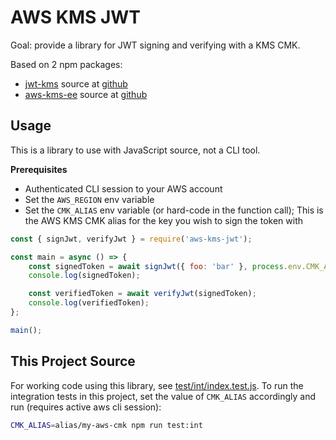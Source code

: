 # AWS KMS JWT

Goal: provide a library for JWT signing and verifying with a KMS CMK.

Based on 2 npm packages:
- [jwt-kms](https://www.npmjs.com/package/jwt-kms)
    source at [github](https://github.com/jonathankeebler/jwt-kms)
- [aws-kms-ee](https://www.npmjs.com/package/aws-kms-ee)
    source at [github](https://github.com/DanteInc/aws-kms-ee)

## Usage

This is a library to use with JavaScript source, not a CLI tool.

**Prerequisites**
- Authenticated CLI session to your AWS account
- Set the `AWS_REGION` env variable
- Set the `CMK_ALIAS` env variable (or hard-code in the function call);
    This is the AWS KMS CMK alias for the key you wish to sign the token with

```javascript
const { signJwt, verifyJwt } = require('aws-kms-jwt');

const main = async () => {
    const signedToken = await signJwt({ foo: 'bar' }, process.env.CMK_ALIAS);
    console.log(signedToken);

    const verifiedToken = await verifyJwt(signedToken);
    console.log(verifiedToken);
};

main();
```

## This Project Source

For working code using this library, see
[test/int/index.test.js](test/int/index.test.js). To run the integration tests in
this project, set the value of `CMK_ALIAS` accordingly and run (requires active
aws cli session):

```bash
CMK_ALIAS=alias/my-aws-cmk npm run test:int
```
